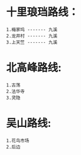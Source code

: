 # 十里琅珰路线：
    1.梅家坞 ------- 九溪
    2.龙井村 ------- 九溪
    3.上天竺 ------- 九溪

# 北高峰路线:
    1.古荡
    2.法华寺
    3.灵隐

# 吴山路线:
    1.花鸟市场
    2.后边